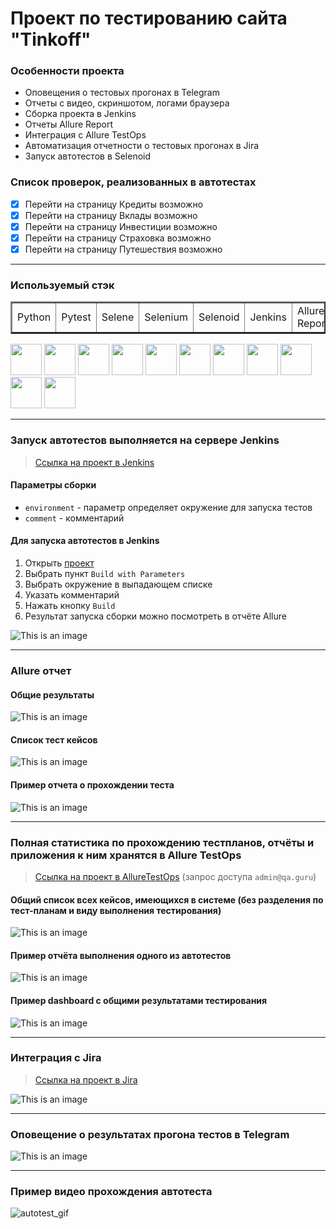 # Проект по тестированию сайта "Tinkoff"


### Особенности проекта

* Оповещения о тестовых прогонах в Telegram
* Отчеты с видео, скриншотом, логами браузера
* Сборка проекта в Jenkins
* Отчеты Allure Report
* Интеграция с Allure TestOps
* Автоматизация отчетности о тестовых прогонах в Jira
* Запуск автотестов в Selenoid

### Список проверок, реализованных в автотестах

- [x] Перейти на страницу Кредиты возможно
- [x] Перейти на страницу Вклады возможно
- [x] Перейти на страницу Инвестиции возможно
- [x] Перейти на страницу Страховка возможно
- [x] Перейти на страницу Путешествия возможно

----

### Используемый стэк

<table border="2">
  <tbody>
    <tr>
        <td>Python</td>
        <td>Pytest</td>
        <td>Selene</td>
        <td>Selenium</td>
        <td>Selenoid</td>
        <td>Jenkins</td>
        <td>Allure Reports</td>
        <td>Allure TestOps</td>
        <td>Jira</td>
    </tr>
  </tbody>
</table>

<img src="design/icons/python-original.svg" width="50"> <img src="design/icons/pytest.png" width="50"> <img src="design/icons/intellij_pycharm.png" width="50"> <img src="design/icons/selene.png" width="50"> <img src="design/icons/selenium.png" width="50"> <img src="design/icons/selenoid.png" width="50"> <img src="design/icons/jenkins.png" width="50"> <img src="design/icons/allure_report.png" width="50"> <img src="design/icons/allure_testops.png" width="50"> <img src="design/icons/tg.png" width="50"> <img src="design/icons/jira.png" width="50">

----

### Запуск автотестов выполняется на сервере Jenkins
> <a target="_blank" href="https://jenkins.autotests.cloud/job/TINKOFF_PROJECT/">Ссылка на проект в Jenkins</a>

#### Параметры сборки

* `environment` - параметр определяет окружение для запуска тестов
* `comment` - комментарий


#### Для запуска автотестов в Jenkins

1. Открыть <a target="_blank" href="https://jenkins.autotests.cloud/job/TINKOFF_PROJECT/">проект</a>
2. Выбрать пункт `Build with Parameters`
3. Выбрать окружение в выпадающем списке
4. Указать комментарий
5. Нажать кнопку `Build`
6. Результат запуска сборки можно посмотреть в отчёте Allure

![This is an image](design/image/jenkins_build.png)

----
### Allure отчет


#### Общие результаты
![This is an image](design/image/allure_common_results.png)
#### Список тест кейсов
![This is an image](design/image/allure_list_testcases.png)
#### Пример отчета о прохождении теста
![This is an image](design/image/allure_one_testcase.png)

----

### Полная статистика по прохождению тестпланов, отчёты и приложения к ним хранятся в Allure TestOps
> <a target="_blank" href="https://allure.autotests.cloud/launch/32422">Ссылка на проект в AllureTestOps</a> (запрос доступа `admin@qa.guru`)

#### Общий список всех кейсов, имеющихся в системе (без разделения по тест-планам и виду выполнения тестирования)
![This is an image](design/image/allops_test_suites.png)

#### Пример отчёта выполнения одного из автотестов
![This is an image](design/image/allops_one_testcase.png)

#### Пример dashboard с общими результатами тестирования
![This is an image](design/image/allops_dashboard.png)

----
### Интеграция с Jira
> <a target="_blank" href="https://jira.autotests.cloud/browse/HOMEWORK-969">Ссылка на проект в Jira</a>

![This is an image](design/image/jira.png)

----
### Оповещение о результатах прогона тестов в Telegram
![This is an image](design/image/telegram.png)

----
### Пример видео прохождения автотеста
![autotest_gif](design/image/video.gif)

